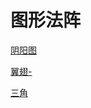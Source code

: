 # 图形法阵


[阴阳图](https://forums.odforce.net/topic/44999-on-growth-and-form/?do=findComment&comment=222071)

[翼翅](https://forums.odforce.net/topic/41279-nature-fun/?do=findComment&comment=197935)[-](https://github.com/FofightFong/All_In_One/blob/master/graphics/nature.hip)

[三角](https://forums.odforce.net/topic/47382-modeling-with-shapes-blendshapes-solved/?do=findComment&comment=220128)

